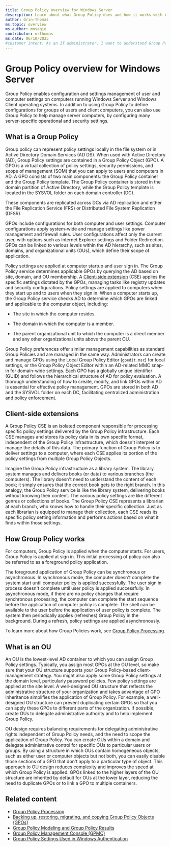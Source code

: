 ```yaml
---
title: Group Policy overview for Windows Server
description: Learn about what Group Policy does and how it works with Active Directory Domain Services in Windows.
author: Orin-Thomas
ms.topic: overview
ms.author: mosagie
contributor: orthomas
ms.date: 06/10/2025
#customer intent: As an IT administrator, I want to understand Group Policy so that I can manage user and computer settings effectively.
---
```


# Group Policy overview for Windows Server

Group Policy enables configuration and settings management of user and computer settings on computers running Windows Server and Windows Client operating systems. In addition to using Group Policy to define configurations for groups of users and client computers, you can also use Group Policy to help manage server computers, by configuring many server-specific operational and security settings.

## What is a Group Policy

Group policy can represent policy settings locally in the file system or in Active Directory Domain Services (AD DS). When used with Active Directory (AD), Group Policy settings are contained in a Group Policy Object (GPO). A GPO is a virtual collection of policy settings, security permissions, and scope of management (SOM) that you can apply to users and computers in AD. A GPO consists of two main components: the Group Policy container and the Group Policy template. The Group Policy container is stored in the domain partition of Active Directory, while the Group Policy template is located in the SYSVOL folder on each domain controller (DC).


These components are replicated across DCs via AD replication and either the File Replication Service (FRS) or Distributed File System Replication (DFSR).

GPOs include configurations for both computer and user settings. Computer configurations apply system-wide and manage settings like power management and firewall rules. User configurations affect only the current user, with options such as Internet Explorer settings and Folder Redirection. GPOs can be linked to various levels within the AD hierarchy, such as sites, domains, and organizational units (OUs), which define their scope of application.

Policy settings are applied at computer startup and user sign in. The Group Policy service determines applicable GPOs by querying the AD based on site, domain, and OU membership. A [Client-side extension](#client-side-extensions) (CSE) applies the specific settings dictated by the GPOs, managing tasks like registry updates and security configurations. Policy settings are applied to computers when they start up and to users when they sign in. When a computer starts up, the Group Policy service checks AD to determine which GPOs are linked and applicable to the computer object, including:

- The site in which the computer resides.

- The domain in which the computer is a member.

- The parent organizational unit to which the computer is a direct member and any other organizational units above the parent OU.

Group Policy preferences offer similar management capabilities as standard Group Policies and are managed in the same way. Administrators can create and manage GPOs using the Local Group Policy Editor (`gpedit.msc`) for local settings, or the Group Policy Object Editor within an AD-related MMC snap-in for domain-wide settings. Each GPO has a globally unique identifier (GUID) and follows the hierarchical structure of AD for policy evaluation. A thorough understanding of how to create, modify, and link GPOs within AD is essential for effective policy management. GPOs are stored in both AD and the SYSVOL folder on each DC, facilitating centralized administration and policy enforcement.

## Client-side extensions

A Group Policy CSE is an isolated component responsible for processing specific policy settings delivered by the Group Policy infrastructure. Each CSE manages and stores its policy data in its own specific format, independent of the Group Policy infrastructure, which doesn't interpret or manage the details of this data. The primary function of Group Policy is to deliver settings to a computer, where each CSE applies its portion of the policy settings from multiple Group Policy Objects.

Imagine the Group Policy infrastructure as a library system. The library system manages and delivers books (or data) to various branches (the computers). The library doesn't need to understand the content of each book; it simply ensures that the correct book gets to the right branch. In this analogy, the Group Policy service is like the library system, delivering books without knowing their content. The various policy settings are like different genres or collections of books. The Group Policy CSE represents a librarian at each branch, who knows how to handle their specific collection. Just as each librarian is equipped to manage their collection, each CSE reads its specific policy setting information and performs actions based on what it finds within those settings.

## How Group Policy works

For computers, Group Policy is applied when the computer starts. For users, Group Policy is applied at sign in. This initial processing of policy can also be referred to as a foreground policy application.

The foreground application of Group Policy can be synchronous or asynchronous. In synchronous mode, the computer doesn't complete the system start until computer policy is applied successfully. The user sign in process doesn't complete until user policy is applied successfully. In asynchronous mode, if there are no policy changes that require synchronous processing, the computer can complete the start sequence before the application of computer policy is complete. The shell can be available to the user before the application of user policy is complete. The system then periodically applies (refreshes) Group Policy in the background. During a refresh, policy settings are applied asynchronously.

To learn more about how Group Policies work, see [Group Policy Processing](group-policy-processing.md).

## What is an OU

An OU is the lowest-level AD container to which you can assign Group Policy settings. Typically, you assign most GPOs at the OU level, so make sure that your OU structure supports your Group Policy-based client-management strategy. You might also apply some Group Policy settings at the domain level, particularly password policies. Few policy settings are applied at the site level. A well-designed OU structure that reflects the administrative structure of your organization and takes advantage of GPO inheritance simplifies the application of Group Policy. For example, a well-designed OU structure can prevent duplicating certain GPOs so that you can apply these GPOs to different parts of the organization. If possible, create OUs to delegate administrative authority and to help implement Group Policy.

OU design requires balancing requirements for delegating administrative rights independent of Group Policy needs, and the need to scope the application of Group Policy. You can create OUs within a domain and delegate administrative control for specific OUs to particular users or groups. By using a structure in which OUs contain homogeneous objects, such as either user or computer objects but not both, you can easily disable those sections of a GPO that don't apply to a particular type of object. This approach to OU design reduces complexity and improves the speed at which Group Policy is applied. GPOs linked to the higher layers of the OU structure are inherited by default for OUs at the lower layer, reducing the need to duplicate GPOs or to link a GPO to multiple containers.

## Related content

- [Group Policy Processing](group-policy-processing.md)
- [Backing up, restoring, migrating, and copying Group Policy Objects (GPOs)](group-policy-backup-restore.md)
- [Group Policy Modeling and Group Policy Results](group-policy-modeling-results.md)
- [Group Policy Management Console (GPMC)](group-policy-management-console.md)
- [Group Policy Settings Used in Windows Authentication](../../../../security/windows-authentication/group-policy-settings-used-in-windows-authentication.md)

